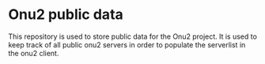# Onu2 public data

This repository is used to store public data for the Onu2 project.
It is used to keep track of all public onu2 servers in order to populate the serverlist in the onu2 client.
